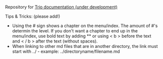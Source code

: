 Repository for [Trio documentation (under development)](https://docs.diy-trio.org)

Tips & Tricks: (please add!)

* Using the # sign shows a chapter on the menu/index. The amount of #'s determin the level. If you don't want a chapter to end up in the menu/index, use bold text by adding ** or using < b > before the text and < / b > after the text (without spaces).
* When linking to other md files that are in another directory, the link must start with ../ - example: ../directoryname/filename.md
